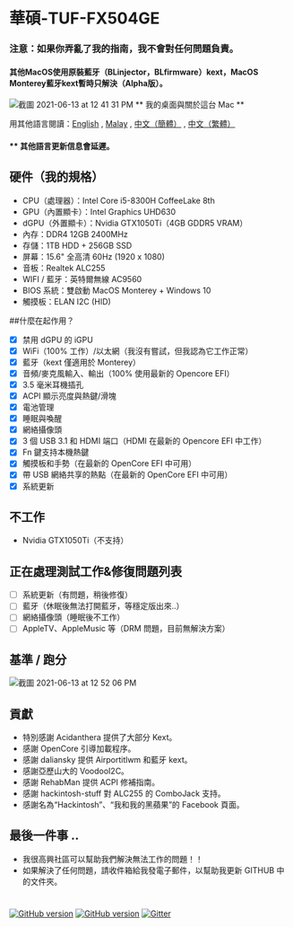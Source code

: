 # 華碩-TUF-FX504GE
### 注意：如果你弄亂了我的指南，我不會對任何問題負責。
#### 其他MacOS使用原裝藍牙（BLinjector，BLfirmware）kext，MacOS Monterey藍牙kext暫時只解決（Alpha版）。

![截圖 2021-06-13 at 12 41 31 PM](https://user-images.githubusercontent.com/85815874/121795795-971d7800-cc46-11eb-9afa-556592a81087.png)
                                      ** 我的桌面與關於這台 Mac **
                                      
用其他語言閱讀：[English](https://github.com/wilsomwong/Asus-TUF-FX504GE-Hackintosh/blob/main/MacOS%20Monterey/README.md) , [Malay](https://github.com/wilsomwong/Asus-TUF-FX504GE-Hackintosh/blob/main/MacOS%20Monterey/README/README_mly.md ) , [中文（簡體）](https://github.com/wilsomwong/Asus-TUF-FX504GE-Hackintosh/blob/main/MacOS%20Monterey/README/README_zh_cn.md) , [中文（繁體）](https://github.com/wilsomwong/Asus-TUF-FX504GE-Hackintosh/blob/main/MacOS%20Monterey/README/README_zh_tw.md)
#### ** 其他語言更新信息會延遲。

## 硬件（我的規格）
- CPU（處理器）：Intel Core i5-8300H CoffeeLake 8th
- GPU（內置顯卡）：Intel Graphics UHD630
- dGPU（外置顯卡）：Nvidia GTX1050Ti（4GB GDDR5 VRAM）
- 內存：DDR4 12GB 2400MHz
- 存儲：1TB HDD + 256GB SSD
- 屏幕：15.6" 全高清 60Hz (1920 x 1080)
- 音板：Realtek ALC255
- WIFI / 藍牙：英特爾無線 AC9560
- BIOS 系統：雙啟動 MacOS Monterey + Windows 10
- 觸摸板：ELAN I2C (HID)

##什麼在起作用？
- [x] 禁用 dGPU 的 iGPU
- [x] WiFi（100% 工作）/以太網（我沒有嘗試，但我認為它工作正常）
- [x] 藍牙（kext 僅適用於 Monterey）
- [x] 音頻/麥克風輸入、輸出（100% 使用最新的 Opencore EFI）
- [x] 3.5 毫米耳機插孔
- [x] ACPI 顯示亮度與熱鍵/滑塊
- [x] 電池管理
- [x] 睡眠與喚醒
- [x] 網絡攝像頭
- [x] 3 個 USB 3.1 和 HDMI 端口（HDMI 在最新的 Opencore EFI 中工作）
- [x] Fn 鍵支持本機熱鍵
- [x] 觸摸板和手勢（在最新的 OpenCore EFI 中可用）
- [x] 帶 USB 網絡共享的熱點（在最新的 OpenCore EFI 中可用）
- [x] 系統更新

## 不工作
- Nvidia GTX1050Ti（不支持）

## 正在處理測試工作&修復問題列表
- [ ] 系統更新（有問題，稍後修復）
- [ ] 藍牙（休眠後無法打開藍牙，等穩定版出來..）
- [ ] 網絡攝像頭（睡眠後不工作）
- [ ] AppleTV、AppleMusic 等（DRM 問題，目前無解決方案）

## 基準 / 跑分
![截圖 2021-06-13 at 12 52 06 PM](https://user-images.githubusercontent.com/85815874/121795848-0f843900-cc47-11eb-8b66-eff358a82c7d.png)

## 貢獻
- 特別感謝 Acidanthera 提供了大部分 Kext。
- 感謝 OpenCore 引導加載程序。
- 感謝 daliansky 提供 Airportitlwm 和藍牙 kext。
- 感謝亞歷山大的 VoodooI2C。
- 感謝 RehabMan 提供 ACPI 修補指南。
- 感謝 hackintosh-stuff 對 ALC255 的 ComboJack 支持。
- 感謝名為“Hackintosh”、“我和我的黑蘋果”的 Facebook 頁面。

## 最後一件事 ..
- 我很高興社區可以幫助我們解決無法工作的問題！！
- 如果解決了任何問題，請收件箱給我發電子郵件，以幫助我更新 GITHUB 中的文件夾。
#
[![GitHub version](https://img.shields.io/badge/OpenCore-0.7.0-brightgreen)](https://github.com/wilsomwong/Asus-TUF-FX504GE-Hackintosh/tree/main/MacOS%20Monterey/OpenCore%207.0%20EFI)
[![GitHub version](https://img.shields.io/badge/OpenCore-0.7.1-brightgreen)](https://github.com/wilsomwong/Asus-TUF-FX504GE-Hackintosh/tree/main/MacOS%20Monterey/OpenCore%207.1%20EFI)
[![Gitter](https://badges.gitter.im/Hackintosh-for-Asus-TUF-FX504/community.svg)](https://gitter.im/Hackintosh-for-Asus-TUF-FX504/community?utm_source=badge&utm_medium=badge&utm_campaign=pr-badge)
